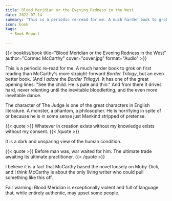 ```yaml
---
title: Blood Meridian or the Evening Redness in the West
date: 2022-07-14
summary: "This is a periodic re-read for me. A much harder book to grok on first reading that McCarthy's more straight-forward *Border Trilogy*, but an even better book."
icon: book
tags:
  - Book Report

---
```


{{< booklist/book
title="Blood Meridian or the Evening Redness in the West"
author="Cormac McCarthy"
cover="cover.jpg"
format="Audio" >}}

This is a periodic re-read for me. A much harder book to grok on first reading than McCarthy's more straight-forward *Border Trilogy*, but an even better book. (And I *adore* the *Border Trilogy*). It has one of the great opening lines: "See the child. He is pale and thin." And from there it drives hard, never relenting until the inevitable bloodletting, and the even more inevitable dance.

The character of The Judge is one of the great characters in English literature. A monster, a phantom, a philosopher. He is horrifying in spite of or because he is in some sense just Mankind stripped of pretense.

{{< quote >}}
Whatever in creation exists without my knowledge exists without my consent.
{{< /quote >}}

It is a dark and unsparing view of the human condition.

{{< quote >}}
Before man was, war waited for him. The ultimate trade awaiting its ultimate practitioner.
{{< /quote >}}

I believe it is a fact that McCarthy based the novel loosely on Moby-Dick, and I think McCarthy is about the only living writer who could pull something like this off. 

Fair warning: Blood Meridian is exceptionally violent and full of language that, while entirely authentic, may upset some people.
